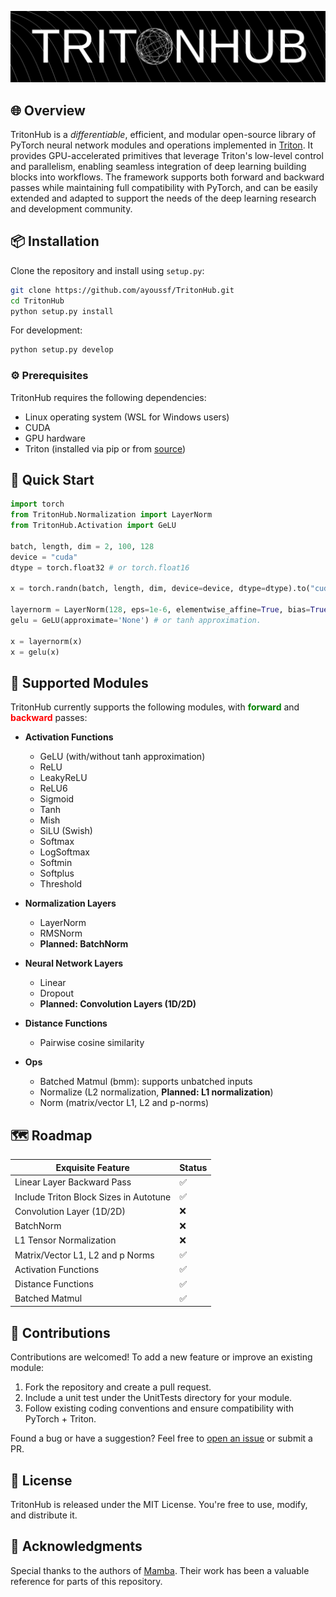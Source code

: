 <p align="center">
    <img src="./assets/TritonHub.png" alt="TritonHub" style="object-fit: cover;"/>
</p>
<!-- <h1 align="center">TritonHub</h1> -->

## 🌐 Overview
TritonHub is a *differentiable*, efficient, and modular open-source library of PyTorch neural network modules and operations implemented in [Triton](https://github.com/triton-lang/triton). It provides GPU-accelerated primitives that leverage Triton's low-level control and parallelism, enabling seamless integration of deep learning building blocks into workflows. The framework supports both forward and backward passes while maintaining full compatibility with PyTorch, and can be easily extended and adapted to support the needs of the deep learning research and development community.

## 📦 Installation

Clone the repository and install using `setup.py`:

```bash
git clone https://github.com/ayoussf/TritonHub.git
cd TritonHub
python setup.py install
```

For development:
```bash
python setup.py develop
```

### ⚙️ Prerequisites
TritonHub requires the following dependencies:
- Linux operating system (WSL for Windows users)
- CUDA
- GPU hardware
- Triton (installed via pip or from [source](https://github.com/triton-lang/triton))

## 🚀 Quick Start

```python
import torch
from TritonHub.Normalization import LayerNorm
from TritonHub.Activation import GeLU

batch, length, dim = 2, 100, 128
device = "cuda"
dtype = torch.float32 # or torch.float16

x = torch.randn(batch, length, dim, device=device, dtype=dtype).to("cuda")

layernorm = LayerNorm(128, eps=1e-6, elementwise_affine=True, bias=True, device=device, dtype=dtype)
gelu = GeLU(approximate='None') # or tanh approximation.

x = layernorm(x)
x = gelu(x)
```

## 🧩 Supported Modules

TritonHub currently supports the following modules, with <span style="color:green"><strong>forward</strong></span> and <span style="color:red"><strong>backward</strong></span> passes:

- **Activation Functions**
  - GeLU (with/without tanh approximation)
  - ReLU
  - LeakyReLU
  - ReLU6
  - Sigmoid
  - Tanh
  - Mish
  - SiLU (Swish)
  - Softmax
  - LogSoftmax
  - Softmin
  - Softplus
  - Threshold

- **Normalization Layers**
  - LayerNorm
  - RMSNorm
  - **Planned: BatchNorm**

- **Neural Network Layers**
  - Linear
  - Dropout
  - **Planned: Convolution Layers (1D/2D)**

- **Distance Functions**
  - Pairwise cosine similarity

- **Ops**
  - Batched Matmul (bmm): supports unbatched inputs
  - Normalize (L2 normalization, **Planned: L1 normalization**)
  - Norm (matrix/vector L1, L2 and p-norms)


## 🗺️ Roadmap
| Exquisite Feature                | Status       |
|----------------------------------|--------------|
| Linear Layer Backward Pass       | ✅ |
| Include Triton Block Sizes in Autotune | ✅ |
| Convolution Layer (1D/2D)               | ❌ |
| BatchNorm                        | ❌ |
| L1 Tensor Normalization               | ❌ |
| Matrix/Vector L1, L2 and p Norms         | ✅ |
| Activation Functions   | ✅ |
| Distance Functions               | ✅ |
| Batched Matmul               | ✅ |

## 🤝 Contributions

Contributions are welcomed! To add a new feature or improve an existing module:

1. Fork the repository and create a pull request.
2. Include a unit test under the UnitTests directory for your module.
3. Follow existing coding conventions and ensure compatibility with PyTorch + Triton.

Found a bug or have a suggestion? Feel free to [open an issue](https://github.com/ayoussf/Triton-Hub/issues) or submit a PR.

## 📄 License
TritonHub is released under the MIT License. You're free to use, modify, and distribute it.

## 🙏 Acknowledgments
Special thanks to the authors of [Mamba](https://github.com/state-spaces/mamba). Their work has been a valuable reference for parts of this repository.